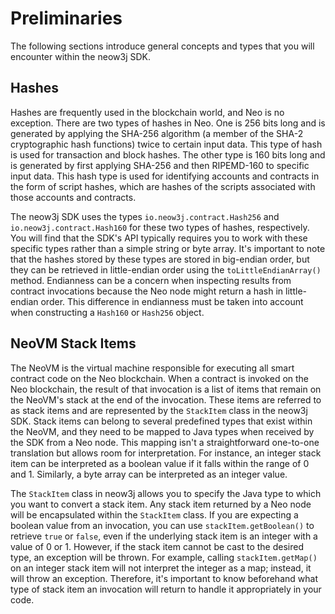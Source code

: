 # Preliminaries

The following sections introduce general concepts and types that you will encounter within the neow3j SDK.

## Hashes

Hashes are frequently used in the blockchain world, and Neo is no exception. There are two types of hashes in Neo. One is 256 bits long and is generated by applying the SHA-256 algorithm (a member of the SHA-2 cryptographic hash functions) twice to certain input data. This type of hash is used for transaction and block hashes. The other type is 160 bits long and is generated by first applying SHA-256 and then RIPEMD-160 to specific input data. This hash type is used for identifying accounts and contracts in the form of script hashes, which are hashes of the scripts associated with those accounts and contracts.

The neow3j SDK uses the types `io.neow3j.contract.Hash256` and `io.neow3j.contract.Hash160` for these two types of hashes, respectively. You will find that the SDK's API typically requires you to work with these specific types rather than a simple string or byte array. It's important to note that the hashes stored by these types are stored in big-endian order, but they can be retrieved in little-endian order using the `toLittleEndianArray()` method. Endianness can be a concern when inspecting results from contract invocations because the Neo node might return a hash in little-endian order. This difference in endianness must be taken into account when constructing a `Hash160` or `Hash256` object.

## NeoVM Stack Items

The NeoVM is the virtual machine responsible for executing all smart contract code on the Neo blockchain. When a contract is invoked on the Neo blockchain, the result of that invocation is a list of items that remain on the NeoVM's stack at the end of the invocation. These items are referred to as stack items and are represented by the `StackItem` class in the neow3j SDK. Stack items can belong to several predefined types that exist within the NeoVM, and they need to be mapped to Java types when received by the SDK from a Neo node. This mapping isn't a straightforward one-to-one translation but allows room for interpretation. For instance, an integer stack item can be interpreted as a boolean value if it falls within the range of 0 and 1. Similarly, a byte array can be interpreted as an integer value.

The `StackItem` class in neow3j allows you to specify the Java type to which you want to convert a stack item. Any stack item returned by a Neo node will be encapsulated within the `StackItem` class. If you are expecting a boolean value from an invocation, you can use `stackItem.getBoolean()` to retrieve `true` or `false`, even if the underlying stack item is an integer with a value of 0 or 1. However, if the stack item cannot be cast to the desired type, an exception will be thrown. For example, calling `stackItem.getMap()` on an integer stack item will not interpret the integer as a map; instead, it will throw an exception. Therefore, it's important to know beforehand what type of stack item an invocation will return to handle it appropriately in your code.
